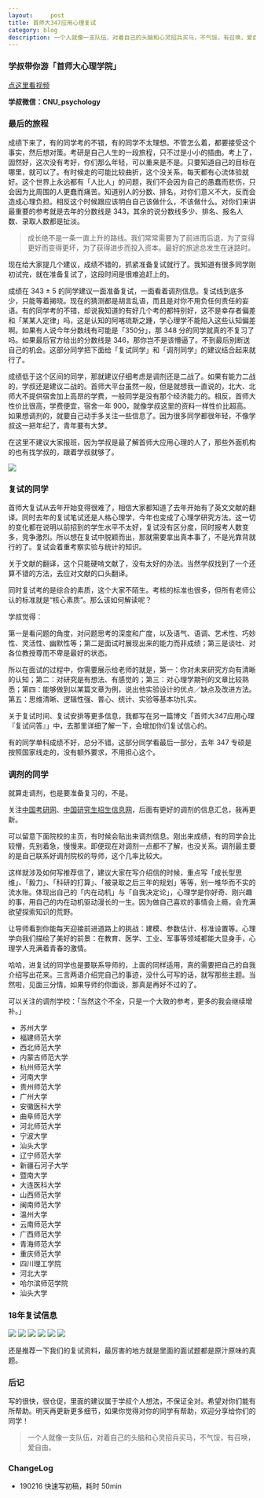 ```yaml
---
layout:     post
title: 首师大347应用心理复试
category: blog
description: 一个人就像一支队伍，对着自己的头脑和心灵招兵买马，不气馁，有召唤，爱自由。
---
```


### 学叔带你游「首师大心理学院」

[点这里看视频](http://1257355643.vod2.myqcloud.com/a589a973vodtranscq1257355643/228e3e735285890785719164333/v.f30.mp4)

**学叔微信：CNU_psychology**

### 最后的旅程

成绩下来了，有的同学考的不错，有的同学不太理想。不管怎么着，都要接受这个事实，然后想对策。考研是自己人生的一段旅程，只不过是小小的插曲。考上了，固然好，这次没有考好，你们那么年轻，可以重来是不是。只要知道自己的目标在哪里，就可以了。有时候走的可能比较曲折，这个没关系，每天都有心流体验就好。这个世界上永远都有「人比人」的问题，我们不会因为自己的愚蠢而悲伤，只会因为比周围的人更蠢而痛苦。知道别人的分数、排名，对你们意义不大，反而会造成心理负担。相反这个时候跟应该明白自己该做什么，不该做什么。对你们来讲最重要的参考就是去年的分数线是 343，其余的说分数线多少、排名、报名人数、录取人数都是扯淡。

> 成长绝不是一条一直上升的路线。我们常常需要为了前进而后退，为了变得更好而变得更坏，为了获得进步而投入资本。最好的旅途总发生在迷路时。

现在给大家提几个建议，成绩不错的，抓紧准备复试就行了。我知道有很多同学刚初试完，就在准备复试了，这段时间是很难追赶上的。

成绩在 343 ± 5 的同学建议一面准备复试，一面看着调剂信息。复试线到底多少，只能等着揭晓。现在的猜测都是胡言乱语，而且是对你不用负任何责任的妄语。有的同学考的不错，却说我知道的有好几个考的都特别好，这不是幸存者偏差和「某某人定律」吗，这是认知的阿喀琉斯之踵，学心理学不能陷入这些认知偏差啊。如果有人说今年分数线有可能是「350分」，那 348 分的同学就真的不复习了吗。如果最后官方给出的分数线是 346，那你岂不是该懵逼了。不到最后别断送自己的机会。这部分同学把下面给「复试同学」和「调剂同学」的建议结合起来就行了。

成绩低于这个区间的同学，那就建议仔细考虑是调剂还是二战了。如果有能力二战的，学叔还是建议二战的。首师大平台虽然一般，但是就想我一直说的，北大、北师大不提供宿舍加上高昂的学费，一般同学是没有那个经济能力的。相反，首师大性价比很高，学费便宜，宿舍一年 900，就像学叔这里的资料一样性价比超高。如果想调剂的，就要自己动手多关注一些信息了。因为很多同学都很年轻，不像学叔这一把年纪了，青年要有大梦。

在这里不建议大家报班，因为学叔是最了解首师大应用心理的人了，那些外面机构的也有找学叔的，跟着学叔就够了。

![](http://pmtd8ixk2.bkt.clouddn.com/WechatIMG29.jpeg)

### 复试的同学

首师大复试从去年开始变得很难了，相信大家都知道了去年开始有了英文文献的翻译。同时去年的复试笔试还是人格心理学，今年也变成了心理学研究方法。这一切的变化都在说明以前招到的学生水平不太好，复试没有区分度，同时报考人数变多，竞争激烈。所以想在复试中脱颖而出，那就需要拿出真本事了，不是光靠背就行的了。复试会着重考察实验与统计的知识。

关于文献的翻译，这个只能硬啃文献了，没有太好的办法。当然学叔找到了一个还算不错的方法，去应对文献的口头翻译。

同时复试考的是综合的素质，这个大家不陌生。考核的标准也很多，但所有老师公认的标准就是“核心素质”。那么该如何解读呢？

学叔觉得：

第一是看问题的角度，对问题思考的深度和广度，以及语气、语调、艺术性、巧妙性、灵活性、幽默性等；第二是面试时展现出来的能力而非成绩；第三是谈吐、对各位教授尊而不卑是最好的状态。

所以在面试的过程中，你需要展示给老师的就是，第一：你对未来研究方向有清晰的认知；第二：对研究是有想法、有感觉的；第三：对心理学期刊的文章比较熟悉；第四：能够做到以某篇文章为例，说出他实验设计的优点／缺点及改进方法。第五：思维清晰、逻辑性强、普心、统计、实验等基本功扎实。

关于复试时间、复试安排等更多信息，我都写在另一篇博文「首师大347应用心理『复试问答』」中，去那里详细了解一下，会增加你们复试信心的。

有的同学单科成绩不好，总分不错。这部分同学看最后一部分，去年 347 专硕是按照国家线走的，没有额外要求，不用担心这个。

### 调剂的同学

就算走调剂，也是要准备复习的，不是。

关注[中国考研网](http://www.chinakaoyan.com)、[中国研究生招生信息网](https://yz.chsi.com.cn)，后面有更好的调剂的信息汇总，我再更新。

可以留意下面院校的主页，有时候会贴出来调剂信息。刚出来成绩，有的同学会比较懵，先别着急，慢慢来。即便现在对调剂一点都不了解，也没关系。调剂最主要的是自己联系好调剂院校的导师，这个几率比较大。

这样就涉及如何写推荐信了，建议大家在写介绍信的时候，重点写「成长型思维」、「毅力」、「科研的打算」、「被录取之后三年的规划」等等，别一堆华而不实的流水账。体现出自己的「内在动机」与「自我决定论」，心理学是你好奇、刚兴趣的事，用自己的内在动机驱动漫长的一生。因为做自己喜欢的事情会上瘾，会充满欲望探索知识的荒野。

让导师看到你能每天迎接前进道路上的挑战：建模、参数估计、标准设置等。心理学向我们描绘了美好的前景：在教育、医学、工业、军事等领域都能大显身手，心理学人充满着青春的激情。

哈哈，进复试的同学也是要联系导师的，上面的同样适用，真的需要把自己的自我介绍写出花来。三言两语介绍完自己的事迹，没什么可写的话，就写那些主题。当然啦，见面三分情，如果导师约你面谈，那真是再好不过的了。

可以关注的调剂学校：「当然这个不全，只是一个大致的参考，更多的我会继续增补。」

* 苏州大学
* 福建师范大学
* 西北师范大学
* 内蒙古师范大学
* 杭州师范大学
* 河南大学
* 贵州师范大学
* 广州大学
* 安徽医科大学
* 曲阜师范大学
* 河北师范大学
* 宁波大学
* 汕头大学
* 辽宁师范大学
* 新疆石河子大学
* 暨南大学
* 大连医科大学
* 山西师范大学
* 闽南师范大学
* 温州大学
* 云南师范大学
* 广西师范大学
* 青海师范大学
* 重庆师范大学
* 四川理工学院
* 河北大学
* 哈尔滨师范学院
* 汕头大学

### 18年复试信息

![](http://pmtd8ixk2.bkt.clouddn.com/test-1.png)
![](http://pmtd8ixk2.bkt.clouddn.com/test-2.png)
![](http://pmtd8ixk2.bkt.clouddn.com/test-3.png)
![](http://pmtd8ixk2.bkt.clouddn.com/test-4.png)
![](http://pmtd8ixk2.bkt.clouddn.com/test-5.png)
![](http://pmtd8ixk2.bkt.clouddn.com/test-001.jpeg)

还是推荐一下我们的复试资料，最厉害的地方就是里面的面试题都是原汁原味的真题。

### 后记 
写的很快，很仓促，里面的建议属于学叔个人想法，不保证全对。希望对你们能有所帮助。明天再更新更多细节，如果你觉得对你的同学有帮助，欢迎分享给你们的同学！

> 一个人就像一支队伍，对着自己的头脑和心灵招兵买马，不气馁，有召唤，爱自由。

### ChangeLog
* 190216 快速写初稿，耗时 50min




